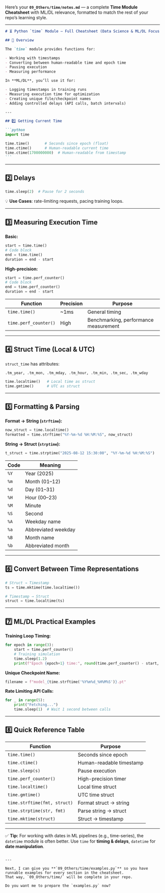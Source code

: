 Here’s your **`09_Others/time/notes.md`** — a complete **Time Module Cheatsheet** with ML/DL relevance, formatted to match the rest of your repo’s learning style.

---

````markdown
# ⏳ Python `time` Module — Full Cheatsheet (Data Science & ML/DL Focus)

## 📌 Overview

The `time` module provides functions for:

- Working with timestamps
- Converting between human-readable time and epoch time
- Pausing execution
- Measuring performance

In **ML/DL**, you’ll use it for:

- Logging timestamps in training runs
- Measuring execution time for optimization
- Creating unique file/checkpoint names
- Adding controlled delays (API calls, batch intervals)

---

## 1️⃣ Getting Current Time

```python
import time

time.time()       # Seconds since epoch (float)
time.ctime()      # Human-readable current time
time.ctime(1700000000)  # Human-readable from timestamp
```
````

---

## 2️⃣ Delays

```python
time.sleep(2)  # Pause for 2 seconds
```

💡 **Use Cases**: rate-limiting requests, pacing training loops.

---

## 3️⃣ Measuring Execution Time

**Basic:**

```python
start = time.time()
# Code block
end = time.time()
duration = end - start
```

**High-precision:**

```python
start = time.perf_counter()
# Code block
end = time.perf_counter()
duration = end - start
```

| Function              | Precision | Purpose                               |
| --------------------- | --------- | ------------------------------------- |
| `time.time()`         | \~1ms     | General timing                        |
| `time.perf_counter()` | High      | Benchmarking, performance measurement |

---

## 4️⃣ Struct Time (Local & UTC)

`struct_time` has attributes:

```
.tm_year, .tm_mon, .tm_mday, .tm_hour, .tm_min, .tm_sec, .tm_wday
```

```python
time.localtime()   # Local time as struct
time.gmtime()      # UTC as struct
```

---

## 5️⃣ Formatting & Parsing

**Format → String (`strftime`):**

```python
now_struct = time.localtime()
formatted = time.strftime("%Y-%m-%d %H:%M:%S", now_struct)
```

**String → Struct (`strptime`):**

```python
t_struct = time.strptime("2025-08-12 15:30:00", "%Y-%m-%d %H:%M:%S")
```

| Code | Meaning             |
| ---- | ------------------- |
| `%Y` | Year (2025)         |
| `%m` | Month (01–12)       |
| `%d` | Day (01–31)         |
| `%H` | Hour (00–23)        |
| `%M` | Minute              |
| `%S` | Second              |
| `%A` | Weekday name        |
| `%a` | Abbreviated weekday |
| `%B` | Month name          |
| `%b` | Abbreviated month   |

---

## 6️⃣ Convert Between Time Representations

```python
# Struct → Timestamp
ts = time.mktime(time.localtime())

# Timestamp → Struct
struct = time.localtime(ts)
```

---

## 7️⃣ ML/DL Practical Examples

**Training Loop Timing:**

```python
for epoch in range(3):
    start = time.perf_counter()
    # Training simulation
    time.sleep(1.2)
    print(f"Epoch {epoch+1} time:", round(time.perf_counter() - start, 2), "s")
```

**Unique Checkpoint Name:**

```python
filename = f"model_{time.strftime('%Y%m%d_%H%M%S')}.pt"
```

**Rate Limiting API Calls:**

```python
for _ in range(5):
    print("Fetching...")
    time.sleep(1)  # Wait 1 second between calls
```

---

## 8️⃣ Quick Reference Table

| Function                     | Purpose                  |
| ---------------------------- | ------------------------ |
| `time.time()`                | Seconds since epoch      |
| `time.ctime()`               | Human-readable timestamp |
| `time.sleep(s)`              | Pause execution          |
| `time.perf_counter()`        | High-precision timer     |
| `time.localtime()`           | Local time struct        |
| `time.gmtime()`              | UTC time struct          |
| `time.strftime(fmt, struct)` | Format struct → string   |
| `time.strptime(str, fmt)`    | Parse string → struct    |
| `time.mktime(struct)`        | Struct → timestamp       |

---

✅ **Tip:** For working with dates in ML pipelines (e.g., time-series), the `datetime` module is often better. Use `time` for **timing & delays**, `datetime` for **date manipulation**.

```

---

Next, I can give you **`09_Others/time/examples.py`** so you have runnable examples for every section in the cheatsheet.
That way, `09_Others/time/` will be complete in your repo.

Do you want me to prepare the `examples.py` now?
```

